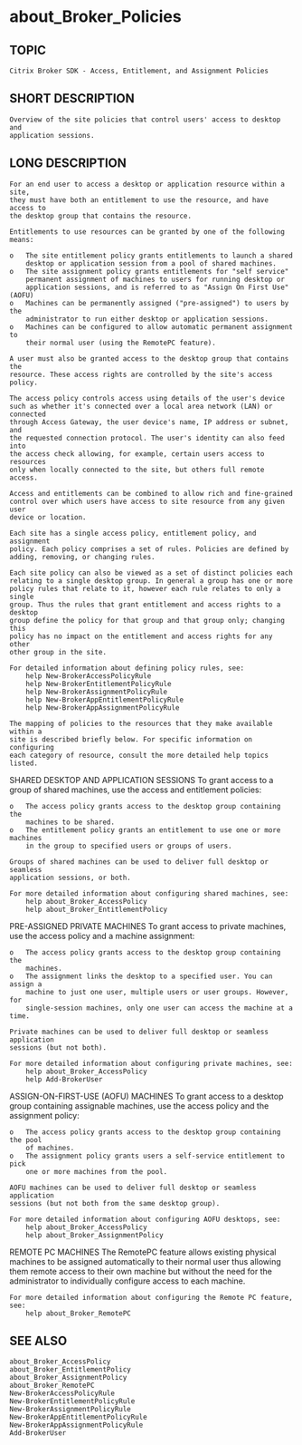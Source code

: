 ﻿# about_Broker_Policies
## TOPIC
    Citrix Broker SDK - Access, Entitlement, and Assignment Policies 

## SHORT DESCRIPTION
    Overview of the site policies that control users' access to desktop and 
    application sessions. 

## LONG DESCRIPTION
    For an end user to access a desktop or application resource within a site, 
    they must have both an entitlement to use the resource, and have access to 
    the desktop group that contains the resource. 

    Entitlements to use resources can be granted by one of the following means: 

    o   The site entitlement policy grants entitlements to launch a shared 
        desktop or application session from a pool of shared machines. 
    o   The site assignment policy grants entitlements for "self service" 
        permanent assignment of machines to users for running desktop or 
        application sessions, and is referred to as "Assign On First Use" (AOFU) 
    o   Machines can be permanently assigned ("pre-assigned") to users by the 
        administrator to run either desktop or application sessions. 
    o   Machines can be configured to allow automatic permanent assignment to 
        their normal user (using the RemotePC feature). 

    A user must also be granted access to the desktop group that contains the 
    resource. These access rights are controlled by the site's access policy. 

    The access policy controls access using details of the user's device 
    such as whether it's connected over a local area network (LAN) or connected 
    through Access Gateway, the user device's name, IP address or subnet, and 
    the requested connection protocol. The user's identity can also feed into 
    the access check allowing, for example, certain users access to resources 
    only when locally connected to the site, but others full remote access. 

    Access and entitlements can be combined to allow rich and fine-grained 
    control over which users have access to site resource from any given user 
    device or location. 

    Each site has a single access policy, entitlement policy, and assignment 
    policy. Each policy comprises a set of rules. Policies are defined by 
    adding, removing, or changing rules. 

    Each site policy can also be viewed as a set of distinct policies each 
    relating to a single desktop group. In general a group has one or more 
    policy rules that relate to it, however each rule relates to only a single 
    group. Thus the rules that grant entitlement and access rights to a desktop 
    group define the policy for that group and that group only; changing this 
    policy has no impact on the entitlement and access rights for any other 
    other group in the site. 

    For detailed information about defining policy rules, see: 
        help New-BrokerAccessPolicyRule 
        help New-BrokerEntitlementPolicyRule 
        help New-BrokerAssignmentPolicyRule 
        help New-BrokerAppEntitlementPolicyRule 
        help New-BrokerAppAssignmentPolicyRule 

    The mapping of policies to the resources that they make available within a 
    site is described briefly below. For specific information on configuring 
    each category of resource, consult the more detailed help topics listed. 

  SHARED DESKTOP AND APPLICATION SESSIONS 
    To grant access to a group of shared machines, use the access and 
    entitlement policies: 

    o   The access policy grants access to the desktop group containing the 
        machines to be shared. 
    o   The entitlement policy grants an entitlement to use one or more machines 
        in the group to specified users or groups of users. 

    Groups of shared machines can be used to deliver full desktop or seamless 
    application sessions, or both. 

    For more detailed information about configuring shared machines, see: 
        help about_Broker_AccessPolicy 
        help about_Broker_EntitlementPolicy 

  PRE-ASSIGNED PRIVATE MACHINES 
    To grant access to private machines, use the access policy and a machine 
    assignment: 

    o   The access policy grants access to the desktop group containing the 
        machines. 
    o   The assignment links the desktop to a specified user. You can assign a 
        machine to just one user, multiple users or user groups. However, for 
        single-session machines, only one user can access the machine at a time. 

    Private machines can be used to deliver full desktop or seamless application 
    sessions (but not both). 

    For more detailed information about configuring private machines, see: 
        help about_Broker_AccessPolicy 
        help Add-BrokerUser 

  ASSIGN-ON-FIRST-USE (AOFU) MACHINES 
    To grant access to a desktop group containing assignable machines, use the 
    access policy and the assignment policy: 

    o   The access policy grants access to the desktop group containing the pool 
        of machines. 
    o   The assignment policy grants users a self-service entitlement to pick 
        one or more machines from the pool. 

    AOFU machines can be used to deliver full desktop or seamless application 
    sessions (but not both from the same desktop group). 

    For more detailed information about configuring AOFU desktops, see: 
        help about_Broker_AccessPolicy 
        help about_Broker_AssignmentPolicy 

  REMOTE PC MACHINES 
    The RemotePC feature allows existing physical machines to be assigned 
    automatically to their normal user thus allowing them remote access to their 
    own machine but without the need for the administrator to individually 
    configure access to each machine. 

    For more detailed information about configuring the Remote PC feature, see: 
        help about_Broker_RemotePC 

## SEE ALSO
    about_Broker_AccessPolicy 
    about_Broker_EntitlementPolicy 
    about_Broker_AssignmentPolicy 
    about_Broker_RemotePC 
    New-BrokerAccessPolicyRule 
    New-BrokerEntitlementPolicyRule 
    New-BrokerAssignmentPolicyRule 
    New-BrokerAppEntitlementPolicyRule 
    New-BrokerAppAssignmentPolicyRule 
    Add-BrokerUser 
